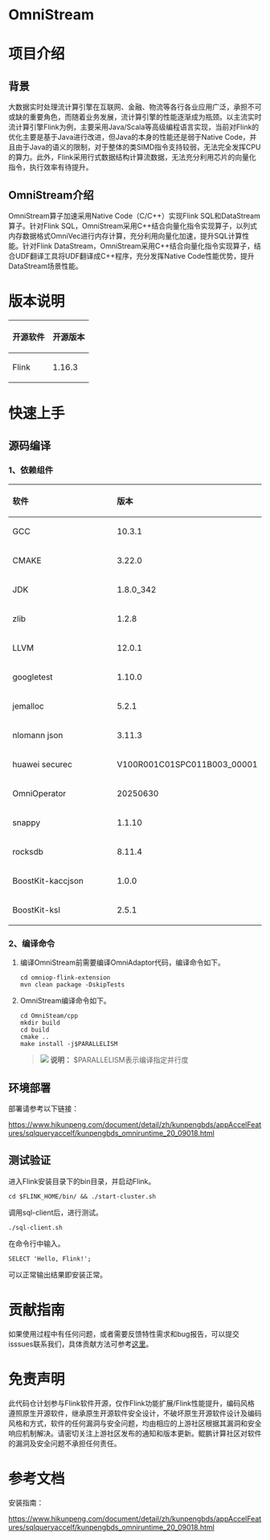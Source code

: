 # OmniStream

# 项目介绍

## 背景

大数据实时处理流计算引擎在互联网、金融、物流等各行各业应用广泛，承担不可或缺的重要角色，而随着业务发展，流计算引擎的性能逐渐成为瓶颈。以主流实时流计算引擎Flink为例，主要采用Java/Scala等高级编程语言实现，当前对Flink的优化主要是基于Java进行改进，但Java的本身的性能还是弱于Native Code，并且由于Java的语义的限制，对于整体的类SIMD指令支持较弱，无法完全发挥CPU的算力。此外，Flink采用行式数据结构计算流数据，无法充分利用芯片的向量化指令，执行效率有待提升。

## OmniStream介绍

OmniStream算子加速采用Native Code（C/C++）实现Flink SQL和DataStream算子。针对Flink SQL，OmniStream采用C++结合向量化指令实现算子，以列式内存数据格式OmniVec进行内存计算，充分利用向量化加速，提升SQL计算性能。针对Flink DataStream，OmniStream采用C++结合向量化指令实现算子，结合UDF翻译工具将UDF翻译成C++程序，充分发挥Native Code性能优势，提升DataStream场景性能。

# 版本说明

<a name="table237422676"></a>
<table><thead align="left"><tr id="row19375821672"><th class="cellrowborder" valign="top" width="50%" id="mcps1.1.3.1.1"><p id="p63757220711"><a name="p63757220711"></a><a name="p63757220711"></a>开源软件</p>
</th>
<th class="cellrowborder" valign="top" width="50%" id="mcps1.1.3.1.2"><p id="p1037519217711"><a name="p1037519217711"></a><a name="p1037519217711"></a>开源版本</p>
</th>
</tr>
</thead>
<tbody><tr id="row5375192475"><td class="cellrowborder" valign="top" width="50%" headers="mcps1.1.3.1.1 "><p id="p937511219712"><a name="p937511219712"></a><a name="p937511219712"></a>Flink</p>
</td>
<td class="cellrowborder" valign="top" width="50%" headers="mcps1.1.3.1.2 "><p id="p1375426711"><a name="p1375426711"></a><a name="p1375426711"></a>1.16.3</p>
</td>
</tr>
</tbody>
</table>


# 快速上手

## 源码编译

### 1、依赖组件

<a name="table12473143919118"></a>
<table><thead align="left"><tr id="row154733396114"><th class="cellrowborder" valign="top" width="50%" id="mcps1.1.3.1.1"><p id="p5473143971116"><a name="p5473143971116"></a><a name="p5473143971116"></a>软件</p>
</th>
<th class="cellrowborder" valign="top" width="50%" id="mcps1.1.3.1.2"><p id="p1947393921119"><a name="p1947393921119"></a><a name="p1947393921119"></a>版本</p>
</th>
</tr>
</thead>
<tbody><tr id="row547315397112"><td class="cellrowborder" valign="top" width="50%" headers="mcps1.1.3.1.1 "><p id="p11473139161116"><a name="p11473139161116"></a><a name="p11473139161116"></a>GCC</p>
</td>
<td class="cellrowborder" valign="top" width="50%" headers="mcps1.1.3.1.2 "><p id="p1447333916113"><a name="p1447333916113"></a><a name="p1447333916113"></a>10.3.1</p>
</td>
</tr>
<tr id="row19473939121120"><td class="cellrowborder" valign="top" width="50%" headers="mcps1.1.3.1.1 "><p id="p847363915116"><a name="p847363915116"></a><a name="p847363915116"></a>CMAKE</p>
</td>
<td class="cellrowborder" valign="top" width="50%" headers="mcps1.1.3.1.2 "><p id="p15473239131119"><a name="p15473239131119"></a><a name="p15473239131119"></a>3.22.0</p>
</td>
</tr>
<tr id="row9474193915114"><td class="cellrowborder" valign="top" width="50%" headers="mcps1.1.3.1.1 "><p id="p1247463911110"><a name="p1247463911110"></a><a name="p1247463911110"></a>JDK</p>
</td>
<td class="cellrowborder" valign="top" width="50%" headers="mcps1.1.3.1.2 "><p id="p1347433931113"><a name="p1347433931113"></a><a name="p1347433931113"></a>1.8.0_342</p>
</td>
</tr>
<tr id="row647473913118"><td class="cellrowborder" valign="top" width="50%" headers="mcps1.1.3.1.1 "><p id="p3474153914116"><a name="p3474153914116"></a><a name="p3474153914116"></a>zlib</p>
</td>
<td class="cellrowborder" valign="top" width="50%" headers="mcps1.1.3.1.2 "><p id="p2474143961111"><a name="p2474143961111"></a><a name="p2474143961111"></a>1.2.8</p>
</td>
</tr>
<tr id="row12474183911120"><td class="cellrowborder" valign="top" width="50%" headers="mcps1.1.3.1.1 "><p id="p19474173917114"><a name="p19474173917114"></a><a name="p19474173917114"></a>LLVM</p>
</td>
<td class="cellrowborder" valign="top" width="50%" headers="mcps1.1.3.1.2 "><p id="p9474143931119"><a name="p9474143931119"></a><a name="p9474143931119"></a>12.0.1</p>
</td>
</tr>
<tr id="row114741039161113"><td class="cellrowborder" valign="top" width="50%" headers="mcps1.1.3.1.1 "><p id="p447410393119"><a name="p447410393119"></a><a name="p447410393119"></a>googletest</p>
</td>
<td class="cellrowborder" valign="top" width="50%" headers="mcps1.1.3.1.2 "><p id="p447433981120"><a name="p447433981120"></a><a name="p447433981120"></a>1.10.0</p>
</td>
</tr>
<tr id="row17474173911111"><td class="cellrowborder" valign="top" width="50%" headers="mcps1.1.3.1.1 "><p id="p104741239191112"><a name="p104741239191112"></a><a name="p104741239191112"></a>jemalloc</p>
</td>
<td class="cellrowborder" valign="top" width="50%" headers="mcps1.1.3.1.2 "><p id="p18474183919116"><a name="p18474183919116"></a><a name="p18474183919116"></a>5.2.1</p>
</td>
</tr>
<tr id="row1474163919111"><td class="cellrowborder" valign="top" width="50%" headers="mcps1.1.3.1.1 "><p id="p8474039101118"><a name="p8474039101118"></a><a name="p8474039101118"></a>nlomann json</p>
</td>
<td class="cellrowborder" valign="top" width="50%" headers="mcps1.1.3.1.2 "><p id="p3474739121110"><a name="p3474739121110"></a><a name="p3474739121110"></a>3.11.3</p>
</td>
</tr>
<tr id="row4474639131117"><td class="cellrowborder" valign="top" width="50%" headers="mcps1.1.3.1.1 "><p id="p647453931110"><a name="p647453931110"></a><a name="p647453931110"></a>huawei securec</p>
</td>
<td class="cellrowborder" valign="top" width="50%" headers="mcps1.1.3.1.2 "><p id="p147415395116"><a name="p147415395116"></a><a name="p147415395116"></a>V100R001C01SPC011B003_00001</p>
</td>
</tr>
<tr id="row124741539151110"><td class="cellrowborder" valign="top" width="50%" headers="mcps1.1.3.1.1 "><p id="p9474153919114"><a name="p9474153919114"></a><a name="p9474153919114"></a>OmniOperator</p>
</td>
<td class="cellrowborder" valign="top" width="50%" headers="mcps1.1.3.1.2 "><p id="p18474113921117"><a name="p18474113921117"></a><a name="p18474113921117"></a>20250630</p>
</td>
</tr>
<tr id="row547413394112"><td class="cellrowborder" valign="top" width="50%" headers="mcps1.1.3.1.1 "><p id="p16474203916115"><a name="p16474203916115"></a><a name="p16474203916115"></a>snappy</p>
</td>
<td class="cellrowborder" valign="top" width="50%" headers="mcps1.1.3.1.2 "><p id="p1747443961114"><a name="p1747443961114"></a><a name="p1747443961114"></a>1.1.10</p>
</td>
</tr>
<tr id="row3474139111116"><td class="cellrowborder" valign="top" width="50%" headers="mcps1.1.3.1.1 "><p id="p94749399115"><a name="p94749399115"></a><a name="p94749399115"></a>rocksdb</p>
</td>
<td class="cellrowborder" valign="top" width="50%" headers="mcps1.1.3.1.2 "><p id="p174741339121113"><a name="p174741339121113"></a><a name="p174741339121113"></a>8.11.4</p>
</td>
</tr>
<tr id="row154740392119"><td class="cellrowborder" valign="top" width="50%" headers="mcps1.1.3.1.1 "><p id="p104741439191118"><a name="p104741439191118"></a><a name="p104741439191118"></a>BoostKit-kaccjson</p>
</td>
<td class="cellrowborder" valign="top" width="50%" headers="mcps1.1.3.1.2 "><p id="p1147423916119"><a name="p1147423916119"></a><a name="p1147423916119"></a>1.0.0</p>
</td>
</tr>
<tr id="row1147418391119"><td class="cellrowborder" valign="top" width="50%" headers="mcps1.1.3.1.1 "><p id="p847513911117"><a name="p847513911117"></a><a name="p847513911117"></a>BoostKit-ksl</p>
</td>
<td class="cellrowborder" valign="top" width="50%" headers="mcps1.1.3.1.2 "><p id="p64751439141116"><a name="p64751439141116"></a><a name="p64751439141116"></a>2.5.1</p>
</td>
</tr>
</tbody>
</table>

### 2、编译命令

1.  编译OmniStream前需要编译OmniAdaptor代码，编译命令如下。

    ```
    cd omniop-flink-extension
    mvn clean package -DskipTests
    ```

2.  OmniStream编译命令如下。

    ```
    cd OmniSteam/cpp
    mkdir build
    cd build
    cmake ..
    make install -j$PARALLELISM
    ```

    >![](public_sys-resources/icon-note.gif) **说明：** 
    >$PARALLELISM表示编译指定并行度

## 环境部署

部署请参考以下链接：

https://www.hikunpeng.com/document/detail/zh/kunpengbds/appAccelFeatures/sqlqueryaccelf/kunpengbds_omniruntime_20_09018.html

## 测试验证

进入Flink安装目录下的bin目录，并启动Flink。

```
cd $FLINK_HOME/bin/ && ./start-cluster.sh
```

调用sql-client后，进行测试。

```
./sql-client.sh
```

在命令行中输入。

```
SELECT 'Hello, Flink!';
```

可以正常输出结果即安装正常。

# 贡献指南

如果使用过程中有任何问题，或者需要反馈特性需求和bug报告，可以提交isssues联系我们，具体贡献方法可参考[这里](https://gitcode.com/boostkit/community/blob/master/docs/contributor/contributing.md)。

# 免责声明

此代码仓计划参与Flink软件开源，仅作Flink功能扩展/Flink性能提升，编码风格遵照原生开源软件，继承原生开源软件安全设计，不破坏原生开源软件设计及编码风格和方式，软件的任何漏洞与安全问题，均由相应的上游社区根据其漏洞和安全响应机制解决。请密切关注上游社区发布的通知和版本更新。鲲鹏计算社区对软件的漏洞及安全问题不承担任何责任。

# 参考文档

安装指南：

https://www.hikunpeng.com/document/detail/zh/kunpengbds/appAccelFeatures/sqlqueryaccelf/kunpengbds_omniruntime_20_09018.html

